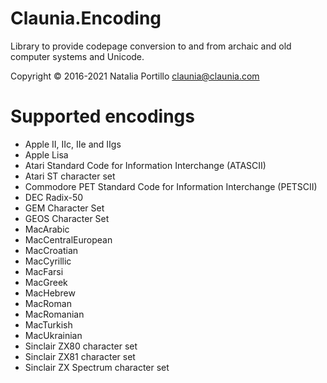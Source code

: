 ﻿Claunia.Encoding
================

Library to provide codepage conversion to and from archaic and old computer systems and Unicode.

Copyright © 2016-2021 Natalia Portillo <claunia@claunia.com>

Supported encodings
==============================

* Apple II, IIc, IIe and IIgs
* Apple Lisa
* Atari Standard Code for Information Interchange (ATASCII)
* Atari ST character set
* Commodore PET Standard Code for Information Interchange (PETSCII)
* DEC Radix-50
* GEM Character Set
* GEOS Character Set
* MacArabic
* MacCentralEuropean
* MacCroatian
* MacCyrillic
* MacFarsi
* MacGreek
* MacHebrew
* MacRoman
* MacRomanian
* MacTurkish
* MacUkrainian
* Sinclair ZX80 character set
* Sinclair ZX81 character set
* Sinclair ZX Spectrum character set
